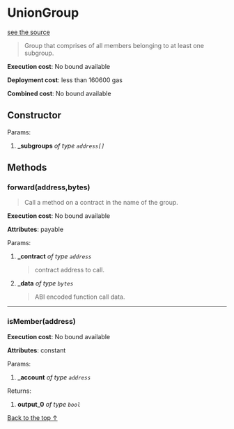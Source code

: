 # UnionGroup
[see the source](git+https://github.com/daostack/access_control/tree/master/contracts/Groups.sol)
> Group that comprises of all members belonging to at least one subgroup.


**Execution cost**: No bound available

**Deployment cost**: less than 160600 gas

**Combined cost**: No bound available

## Constructor



Params:

1. **_subgroups** *of type `address[]`*



## Methods
### forward(address,bytes)
>
> Call a method on a contract in the name of the group.


**Execution cost**: No bound available

**Attributes**: payable


Params:

1. **_contract** *of type `address`*

    > contract address to call.

2. **_data** *of type `bytes`*

    > ABI encoded function call data.



--- 
### isMember(address)


**Execution cost**: No bound available

**Attributes**: constant


Params:

1. **_account** *of type `address`*

Returns:


1. **output_0** *of type `bool`*

[Back to the top ↑](#uniongroup)
